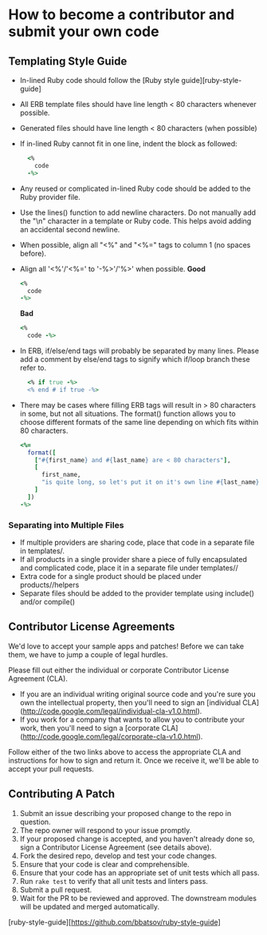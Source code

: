 # How to become a contributor and submit your own code

## Templating Style Guide

* In-lined Ruby code should follow the [Ruby style guide][ruby-style-guide]
* All ERB template files should have line length < 80 characters whenever
  possible.
* Generated files should have line length < 80 characters (when possible)

* If in-lined Ruby cannot fit in one line, indent the block as followed:
  ```ruby
    <%
      code
    -%>
  ```
* Any reused or complicated in-lined Ruby code should be added to the Ruby
  provider file.
* Use the lines() function to add newline characters.
  Do not manually add the "\n" character in a template or Ruby code.
  This helps avoid adding an accidental second newline.
* When possible, align all "<%" and "<%=" tags to column 1 (no spaces before).
* Align all '<%'/'<%=' to '-%>'/'%>' when possible.
  **Good**
  ```ruby
  <%
    code
  -%>
  ```
  **Bad**
  ```ruby
  <%
    code -%>
  ```
* In ERB, if/else/end tags will probably be separated by many lines.
  Please add a comment by else/end tags to signify which if/loop branch these
  refer to.
  ```ruby
    <% if true -%>
    <% end # if true -%>
  ```
* There may be cases where filling ERB tags will result in > 80 characters
  in some, but not all situations.
  The format() function allows you to choose different formats of
  the same line depending on which fits within 80 characters.
  ```ruby
  <%=
    format([
      ["#{first_name} and #{last_name} are < 80 characters"],
      [
        first_name,
        "is quite long, so let's put it on it's own line #{last_name}"
      ]
    ])
  -%>
  ```
### Separating into Multiple Files
* If multiple providers are sharing code, place that code in a separate file
  in templates/.
* If all products in a single provider share a piece of fully encapsulated and
  complicated code, place it in a separate file under templates/<provider>/
* Extra code for a single product should be placed under
  products/<product>/helpers
* Separate files should be added to the provider template using include()
  and/or compile()

## Contributor License Agreements

We'd love to accept your sample apps and patches! Before we can take them, we
have to jump a couple of legal hurdles.

Please fill out either the individual or corporate Contributor License Agreement
(CLA).

  * If you are an individual writing original source code and you're sure you
    own the intellectual property, then you'll need to sign an [individual CLA]
    (http://code.google.com/legal/individual-cla-v1.0.html).
  * If you work for a company that wants to allow you to contribute your work,
    then you'll need to sign a [corporate CLA]
    (http://code.google.com/legal/corporate-cla-v1.0.html).

Follow either of the two links above to access the appropriate CLA and
instructions for how to sign and return it. Once we receive it, we'll be able to
accept your pull requests.

## Contributing A Patch

1. Submit an issue describing your proposed change to the repo in question.
2. The repo owner will respond to your issue promptly.
3. If your proposed change is accepted, and you haven't already done so, sign a
   Contributor License Agreement (see details above).
4. Fork the desired repo, develop and test your code changes.
5. Ensure that your code is clear and comprehensible.
6. Ensure that your code has an appropriate set of unit tests which all pass.
7. Run `rake test` to verify that all unit tests and linters pass.
8. Submit a pull request.
9. Wait for the PR to be reviewed and approved.  The downstream modules will be updated and merged automatically.

[ruby-style-guide][https://github.com/bbatsov/ruby-style-guide]
